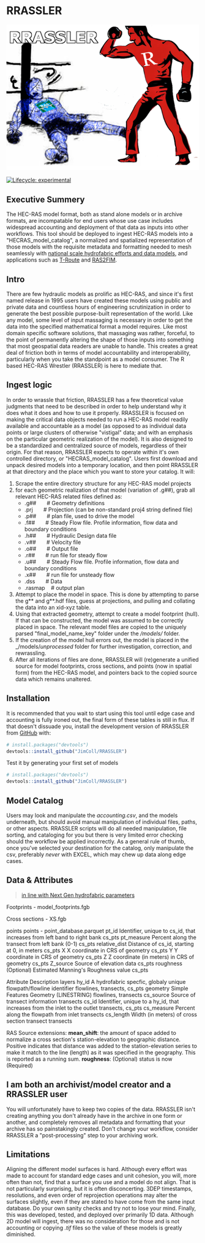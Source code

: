 
# RRASSLER  

![RRASSLER LOGO](https://github.com/JimColl/RRASSLER/blob/main/man/figures/RRASSLER_knockout.png)

<!-- badges: start -->
[![Lifecycle: experimental](https://img.shields.io/badge/lifecycle-experimental-orange.svg)](https://lifecycle.r-lib.org/articles/stages.html#experimental)
<!-- badges: end -->

## Executive Summery

The HEC-RAS model format, both as stand alone models or in archive formats, are incompatable for end users whose use case includes widespread accounting and deployment of that data as inputs into other workflows.  This tool should be deployed to ingest HEC-RAS models into a "HECRAS_model_catalog", a normalized and spatialized representation of those models with the requisite metadata and formatting needed to mesh seamlessly with [national scale hydrofabric efforts and data models](https://noaa-owp.github.io/hydrofabric/articles/cs_dm.html), and applications such as [T-Route](https://github.com/NOAA-OWP/t-route) and [RAS2FIM](https://github.com/NOAA-OWP/ras2fim).

## Intro

There are few hydraulic models as prolific as HEC-RAS, and since it's first named release in 1995 users have created these models using public and private data and countless hours of engineering scrutinization in order to generate the best possible purpose-built representation of the world.  Like any model, some level of input massaging is necessary in order to get the data into the specified mathematical format a model requires.  Like most domain specific software solutions, that massaging was rather, forceful, to the point of permanently altering the shape of those inputs into something that most geospatial data readers are unable to handle.  This creates a great deal of friction both in terms of model accountability and interoperability, particularly when you take the standpoint as a model consumer.   The R based HEC-RAS Wrestler (RRASSLER) is here to mediate that.  

## Ingest logic

In order to wrassle that friction, RRASSLER has a few theoretical value judgments that need to be described in order to help understand why it does what it does and how to use it properly.  RRASSLER is focused on making the critical data objects needed to run a HEC-RAS model readily available and accountable as a model (as opposed to as individual data points or large clusters of otherwise "vistigal" data; and with an emphasis on the particular geometric realization of the model).  It is also designed to be a standardized and centralized source of models, regardless of their origin.  For that reason, RRASSLER expects to operate within it's own controlled directory, or "HECRAS_model_catalog".   Users first download and unpack desired models into a temporary location, and then point RRASSLER at that directory and the place which you want to store your catalog.  It will:  
1) Scrape the entire directory structure for any HEC-RAS model projects
2) for each geometric realization of that model (variation of .g##), grab all relevant HEC-RAS related files defined as:  
   - .g## &nbsp;&nbsp;&nbsp;&nbsp;&nbsp; # Geometry definitions  
   - .prj &nbsp;&nbsp;&nbsp;&nbsp;&nbsp; # Projection (can be non-standard proj4 string defined file)  
   - .p## &nbsp;&nbsp;&nbsp;&nbsp;&nbsp; # plan file, used to drive the model  
   - .f## &nbsp;&nbsp;&nbsp;&nbsp;&nbsp; # Steady Flow file. Profile information, flow data and boundary conditions   
   - .h## &nbsp;&nbsp;&nbsp;&nbsp;&nbsp; # Hydraulic Design data file  
   - .v## &nbsp;&nbsp;&nbsp;&nbsp;&nbsp; # Velocity file  
   - .o## &nbsp;&nbsp;&nbsp;&nbsp;&nbsp; # Output file  
   - .r## &nbsp;&nbsp;&nbsp;&nbsp;&nbsp; # run file for steady flow  
   - .u## &nbsp;&nbsp;&nbsp;&nbsp;&nbsp; # Steady Flow file. Profile information, flow data and boundary conditions  
   - .x## &nbsp;&nbsp;&nbsp;&nbsp;&nbsp; # run file for unsteady flow  
   - .dss &nbsp;&nbsp;&nbsp;&nbsp;&nbsp; # Data  
   - .rasmap &nbsp;&nbsp; # output plan  
3) Attempt to place the model in space.  This is done by attempting to parse the g** and g**.hdf files, guess at projections, and pulling and collating the data into an xid-xyz table.  
4) Using that extracted geometry, attempt to create a model footprint (hull).  If that can be constructed, the model was assumed to be correctly placed in space.  The relevant model files are copied to the uniquely parsed "final_model_name_key" folder under the _/models/_ folder.  
5) If the creation of the model hull errors out, the model is placed in the _/models/_unprocessed_ folder for further investigation, correction, and rewrassling.  
6) After all iterations of files are done, RRASSLER will (re)generate a unified source for model footprints, cross sections, and points (now in spatial form) from the HEC-RAS model, and pointers back to the copied source data which remains unaltered.  

## Installation

It is recommended that you wait to start using this tool until edge case and accounting is fully ironed out, the final form of these tables is still in flux.  If that doesn't dissuade you, install the development version of RRASSLER from [GitHub](https://github.com/) with:

```r
# install.packages("devtools")
devtools::install_github("JimColl/RRASSLER")
```

Test it by generating your first set of models
```r
# install.packages("devtools")
devtools::install_github("JimColl/RRASSLER")
```

## Model Catalog

Users may look and manipulate the _accounting.csv_, and the models underneath, but should avoid manual manipulation of individual files, paths, or other aspects.  RRASSLER scripts will do all needed manipulation, file sorting, and cataloging for you but there is very limited error checking should the workflow be applied incorrectly.  As a general rule of thumb, once you've selected your destination for the catalog, only manipulate the csv, preferably _never_ with EXCEL, which may chew up data along edge cases.

## Data & Attributes

> [in line with Next Gen hydrofabric parameters](https://noaa-owp.github.io/hydrofabric/articles/cs_dm.html)

Footprints - model_footprints.fgb

Cross sections - XS.fgb

points
points - point_database.parquet
pt_id	Identifier, unique to cs_id, that increases from left band to right bank	cs_pts
pt_measure	Percent along the transect from left bank (0-1)	cs_pts
relative_dist	Distance of cs_id, starting at 0, in meters	cs_pts
X	X coordinate in CRS of geometry	cs_pts
Y	Y coordinate in CRS of geometry	cs_pts
Z	Z coordinate (in meters) in CRS of geometry	cs_pts
Z_source	Source of elevation data	cs_pts
roughness	(Optional) Estimated Manning's Roughness value	cs_pts

Attribute	Description	layers
hy_id	A hydrofabric specfic, globaly unique flowpath/flowline identifier	flowlines, transects, cs_pts
geometry	Simple Features Geometry (LINESTRING)	flowlines, transects
cs_source	Source of transect information	transects
cs_id	Identifier, unique to a hy_id, that increases from the inlet to the outlet	transects, cs_pts
cs_measure	Percent along the flowpath from inlet	transects
cs_length	Width (in meters) of cross section transect	transects

RAS Source extensions:
**mean_shift**: the amount of space added to normalize a cross section's station-elevation to geographic distance.  Positive indicates that distance was added to the station-elevation series to make it match to the line (length) as it was specified in the geography.  This is reported as a running sum.
**roughness**: (Optional) status is now (Required)

## I am both an archivist/model creator and a RRASSLER user

You will unfortunately have to keep two copies of the data.  RRASSLER isn't creating anything you don't already have in the archive in one form or another, and completely removes all metadata and formatting that your archive has so painstakingly created.  Don't change your workflow, consider RRASSLER a "post-processing" step to your archiving work.  

## Limitations

Aligning the different model surfaces is hard.  Although every effort was made to account for standard edge cases and unit cohesion, you will, more often than not, find that a surface you use and a model do not align.  That is not particularly surprising, but it is often disconcerting.  3DEP timestamps, resolutions, and even order of reprojection operations may alter the surfaces slightly, even if they are stated to have come from the same input database.  Do your own sanity checks and try not to lose your mind.  Finally, this was developed, tested, and deployed over primarily 1D data.  Although 2D model will ingest, there was no consideration for those and is not accounting or copying _.tif_ files so the value of these models is greatly diminished. 
